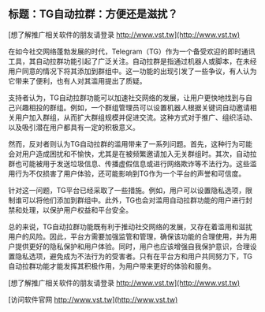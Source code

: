 ## **标题：TG自动拉群：方便还是滋扰？**

[想了解推广相关软件的朋友请登录 http://www.vst.tw](http://www.vst.tw)

在如今社交网络蓬勃发展的时代，Telegram（TG）作为一个备受欢迎的即时通讯工具，其自动拉群功能引起了广泛关注。自动拉群是指通过机器人或脚本，在未经用户同意的情况下将其添加到群组中。这一功能的出现引发了一些争议，有人认为它带来了便利，也有人对其滥用提出了质疑。

支持者认为，TG自动拉群功能可以加速社交网络的发展，让用户更快地找到与自己兴趣相投的群组。例如，一个群组管理员可以设置机器人根据关键词自动邀请相关用户加入群组，从而扩大群组规模并促进交流。这种方式对于推广、组织活动、以及吸引潜在用户都具有一定的积极意义。

然而，反对者则认为TG自动拉群的滥用带来了一系列问题。首先，这种行为可能会对用户造成困扰和不愉快，尤其是在被频繁邀请加入无关群组时。其次，自动拉群也可能被用于发送垃圾信息、传播虚假信息或进行网络欺诈等不法行为。这些滥用行为不仅损害了用户体验，还可能影响到TG作为一个平台的声誉和可信度。

针对这一问题，TG平台已经采取了一些措施。例如，用户可以设置隐私选项，限制谁可以将他们添加到群组中。此外，TG也会对滥用自动拉群功能的用户进行封禁和处理，以保护用户权益和平台安全。

总的来说，TG自动拉群功能既有利于推动社交网络的发展，又存在着滥用和滋扰用户的风险。因此，平台方需要加强监管和管理，确保该功能的合理使用，并为用户提供更好的隐私保护和用户体验。同时，用户也应该增强自我保护意识，合理设置隐私选项，避免成为不法行为的受害者。只有在平台方和用户共同努力下，TG自动拉群功能才能发挥其积极作用，为用户带来更好的体验和服务。

[想了解推广相关软件的朋友请登录 http://www.vst.tw](http://www.vst.tw)


[访问软件官网 http://www.vst.tw](http://www.vst.tw)
